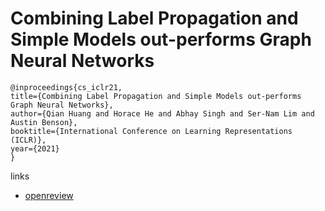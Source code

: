 # Combining Label Propagation and Simple Models out-performs Graph Neural Networks

```
@inproceedings{cs_iclr21,
title={Combining Label Propagation and Simple Models out-performs Graph Neural Networks},
author={Qian Huang and Horace He and Abhay Singh and Ser-Nam Lim and Austin Benson},
booktitle={International Conference on Learning Representations (ICLR)},
year={2021}
}
```

links
- [openreview](https://openreview.net/forum?id=8E1-f3VhX1o)
